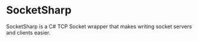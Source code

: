 # SocketSharp
SocketSharp is a C# TCP Socket wrapper that makes writing socket servers and clients easier.
